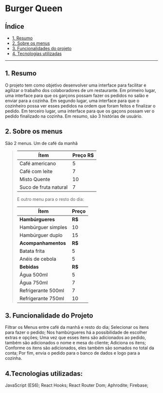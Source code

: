 # Burger Queen

## Índice

* [1. Resumo](#1-resumo)
* [2. Sobre os menus](#2-sobre-os-menus)
* [3. Funcionalidades do projeto](#3-funcionalidade-do-projeto)
* [4. Tecnologias utilizadas](#4-tecnologias-utilizadas)


***

## 1. Resumo

O projeto tem como objetivo desenvolver uma interface para facilitar e agilizar o trabalho dos colaboradores de um restaurante. Em primeiro lugar, uma interface para que os garçons possam fazer os pedidos no salão e enviar para a cozinha. Em segundo lugar, uma interface para que o cozinheiro possa ver esses pedidos na ordem que foram feitos e finalizar o pedido. Em terceiro lugar, uma interface para que os gaçons possam ver o pedido finalizado na cozinha. Em resumo, são 3 histórias de usuário.

## 2. Sobre os menus

São 2 menus. Um de café da manhã 

>| Ítem                      |Preço R$|
>|---------------------------|------|
>| Café americano            |    5 |
>| Café com leite            |    7 |
>| Misto Quente              |   10 |
>| Suco de fruta natural     |    7 |
>
>E outro menu para o resto do dia:
>
>| Ítem                      |Preço |
>|---------------------------|------|
>|**Hambúrgueres**           |   **R$**   |
>|Hambúrguer simples         |    10|
>|Hambúrguer duplo           |    15|
>|**Acompanhamentos**        |   **R$**   |
>|Batata frita               |     5|
>|Anéis de cebola            |     5|
>|**Bebidas**                |   **R$**   |
>|Água 500ml                 |     5|
>|Água 750ml                 |     7|
>|Refrigerante 500ml         |     7|
>|Refrigerante 750ml         |    10|
>

## 3. Funcionalidade do Projeto

Filtrar os Menus entre café da manhã e resto do dia;
Selecionar os itens para fazer o pedido;
Nos hambúrgueres há a possibilidade de escolher extras e opções;
Uma vez que esses itens são adicionados ao pedido, também são adicionados o nome e mesa do cliente;
Adiciona os itens;
Conforme os itens são adicionados, eles também são somados no total da conta;
Por fim, envia o pedido para o banco de dados e logo para a cozinha.


## 4.Tecnologias utilizadas:

JavaScript (ES6);
React Hooks;
React Router Dom;
Aphrodite;
Firebase;
